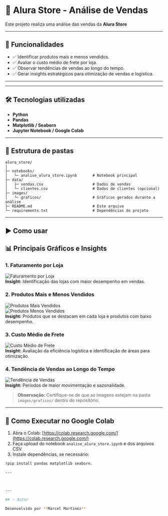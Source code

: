 # 🎁 Alura Store - Análise de Vendas


Este projeto realiza uma análise das vendas da **Alura Store**

---

## 🚀 Funcionalidades

- ✅ Identificar produtos mais e menos vendidos.
- ✅ Avaliar o custo médio de frete por loja.
- ✅ Observar tendências de vendas ao longo do tempo.
- ✅ Gerar insights estratégicos para otimização de vendas e logística.

---


---

## 🛠️ Tecnologias utilizadas

- **Python**
- **Pandas**
- **Matplotlib / Seaborn**
- **Jupyter Notebook / Google Colab**


---

## 📁 Estrutura de pastas

```
alura_store/
│
├─ notebooks/
│   └─ analise_alura_store.ipynb       # Notebook principal
├─ data/
│   ├─ vendas.csv                      # Dados de vendas
│   └─ clientes.csv                    # Dados de clientes (opcional)
├─ images/
│   └─ graficos/                       # Gráficos gerados durante a análise
├─ README.md                           # Este arquivo
└─ requirements.txt                    # Dependências do projeto
```

---

## ▶️ Como usar

## 📊 Principais Gráficos e Insights

### 1. Faturamento por Loja
![Faturamento por Loja](images/graficos/faturamento_loja.png)  
**Insight:** Identificação das lojas com maior desempenho em vendas.

### 2. Produtos Mais e Menos Vendidos
![Produtos Mais Vendidos](images/graficos/produtos_mais_vendidos.png)  
![Produtos Menos Vendidos](images/graficos/produtos_menos_vendidos.png)  
**Insight:** Produtos que se destacam em cada loja e produtos com baixo desempenho.

### 3. Custo Médio de Frete
![Custo Médio de Frete](images/graficos/custo_frete.png)  
**Insight:** Avaliação da eficiência logística e identificação de áreas para otimização.

### 4. Tendência de Vendas ao Longo do Tempo
![Tendência de Vendas](images/graficos/tendencia_vendas.png)  
**Insight:** Períodos de maior movimentação e sazonalidade.

> **Observação:** Certifique-se de que as imagens estejam na pasta `images/graficos/` dentro do repositório.  

---

## 🚀 Como Executar no Google Colab

1. Abra o Colab: [https://colab.research.google.com/](https://colab.research.google.com/)
2. Faça upload do notebook `analise_alura_store.ipynb` e dos arquivos CSV.
3. Instale dependências, se necessário:
```bash
!pip install pandas matplotlib seaborn.

---



---

## ✨ Autor

Desenvolvido por **Marcel Martinez**  
